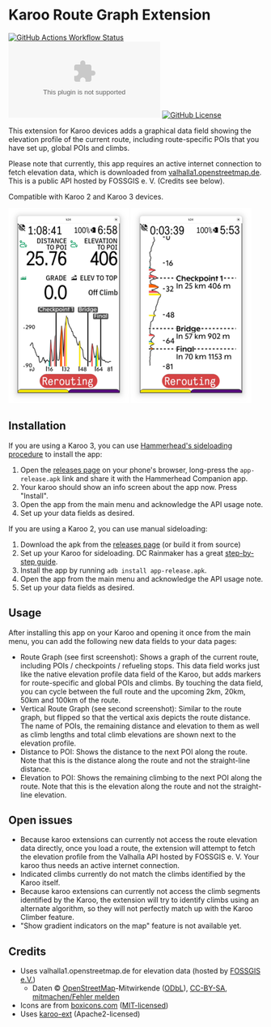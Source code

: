 # Karoo Route Graph Extension

[![GitHub Actions Workflow Status](https://img.shields.io/github/actions/workflow/status/timklge/karoo-routegraph/android.yml)](https://github.com/timklge/karoo-routegraph/actions/workflows/android.yml)
[![GitHub Downloads (specific asset, all releases)](https://img.shields.io/github/downloads/timklge/karoo-routegraph/app-release.apk)](https://github.com/timklge/karoo-routegraph/releases)
[![GitHub License](https://img.shields.io/github/license/timklge/karoo-routegraph)](https://github.com/timklge/karoo-routegraph/blob/master/LICENSE)

This extension for Karoo devices adds a graphical data field showing the elevation profile of the current route,
including route-specific POIs that you have set up, global POIs and climbs.

Please note that currently, this app requires an active internet connection to fetch elevation data, which
is downloaded from [valhalla1.openstreetmap.de](https://valhalla1.openstreetmap.de). This is a public API
hosted by FOSSGIS e. V. (Credits see below).

Compatible with Karoo 2 and Karoo 3 devices.

![Route Graph](routegraph.png)
![Vertical Route Graph](vertical_routegraph.png)

## Installation

If you are using a Karoo 3, you can use [Hammerhead's sideloading procedure](https://support.hammerhead.io/hc/en-us/articles/31576497036827-Companion-App-Sideloading) to install the app:

1. Open the [releases page](https://github.com/timklge/karoo-routegraph/releases) on your phone's browser, long-press the `app-release.apk` link and share it with the Hammerhead Companion app.
2. Your karoo should show an info screen about the app now. Press "Install".
3. Open the app from the main menu and acknowledge the API usage note.
4. Set up your data fields as desired.

If you are using a Karoo 2, you can use manual sideloading:

1. Download the apk from the [releases page](https://github.com/timklge/karoo-routegraph/releases) (or build it from source)
2. Set up your Karoo for sideloading. DC Rainmaker has a great [step-by-step guide](https://www.dcrainmaker.com/2021/02/how-to-sideload-android-apps-on-your-hammerhead-karoo-1-karoo-2.html).
3. Install the app by running `adb install app-release.apk`.
4. Open the app from the main menu and acknowledge the API usage note.
5. Set up your data fields as desired.

## Usage

After installing this app on your Karoo and opening it once from the main menu, you can add the following new data fields to your data pages:

- Route Graph (see first screenshot): Shows a graph of the current route, including POIs / checkpoints / refueling stops. This data field works just like the native
elevation profile data field of the Karoo, but adds markers for route-specific and global POIs and climbs. By touching the data field, you can cycle
between the full route and the upcoming 2km, 20km, 50km and 100km of the route.
- Vertical Route Graph (see second screenshot): Similar to the route graph, but flipped so that the vertical axis depicts the route distance. The name of POIs, the remaining distance and elevation
to them as well as climb lengths and total climb elevations are shown next to the elevation profile.
- Distance to POI: Shows the distance to the next POI along the route. Note that this is the distance along the route and not the straight-line distance.
- Elevation to POI: Shows the remaining climbing to the next POI along the route. Note that this is the elevation along the route and not the straight-line elevation.

## Open issues

- Because karoo extensions can currently not access the route elevation data directly, once you load a route, the extension will attempt 
to fetch the elevation profile from the Valhalla API hosted by FOSSGIS e. V. Your karoo thus needs an active internet connection.
- Indicated climbs currently do not match the climbs identified by the Karoo itself.
- Because karoo extensions can currently not access the climb segments identified by the Karoo, the extension will
try to identify climbs using an alternate algorithm, so they will not perfectly match up with the Karoo Climber feature.
- "Show gradient indicators on the map" feature is not available yet.

## Credits

- Uses valhalla1.openstreetmap.de for elevation data (hosted by [FOSSGIS e.V.](https://www.fossgis.de/news/2021-11-12_funding_valhalla/))
  - Daten © <a href="https://www.openstreetmap.org/copyright">OpenStreetMap</a>-Mitwirkende (<a href="https://opendatacommons.org/licenses/odbl/index.html">ODbL</a>), <a href="https://creativecommons.org/licenses/by-sa/2.0/">CC-BY-SA</a>, <a href="https://openstreetmap.org/fixthemap">mitmachen/Fehler melden</a>
- Icons are from [boxicons.com](https://boxicons.com) ([MIT-licensed](icon_credits.txt))
- Uses [karoo-ext](https://github.com/hammerheadnav/karoo-ext) (Apache2-licensed)

